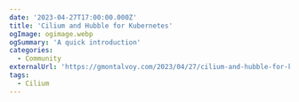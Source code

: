 ```yaml
---
date: '2023-04-27T17:00:00.000Z'
title: 'Cilium and Hubble for Kubernetes'
ogImage: ogimage.webp
ogSummary: 'A quick introduction'
categories:
  - Community
externalUrl: 'https://gmontalvoy.com/2023/04/27/cilium-and-hubble-for-kubernetes/'
tags:
  - Cilium
---
```


